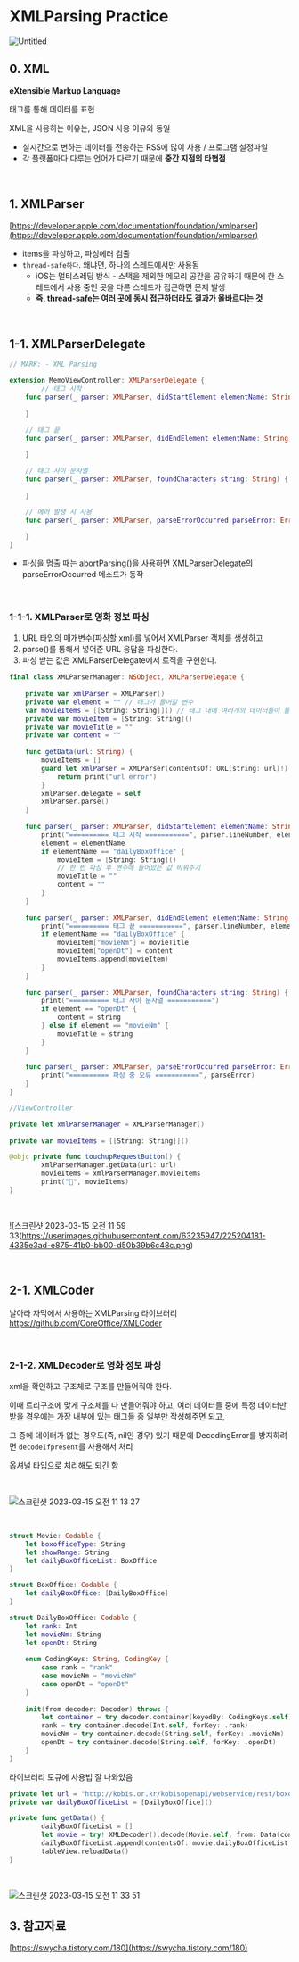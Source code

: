 
# XMLParsing Practice

![Untitled](https://user-images.githubusercontent.com/63235947/225204184-5a43dd53-a343-47ac-975c-2a29f02ff29f.png)

## 0. XML
**eXtensible Markup Language**

태그를 통해 데이터를 표현

XML을 사용하는 이유는, JSON 사용 이유와 동일 

- 실시간으로 변하는 데이터를 전송하는 RSS에 많이 사용 / 프로그램 설정파일
- 각 플랫폼마다 다루는 언어가 다르기 때문에 **중간 지점의 타협점**

<br>

## 1. XMLParser

[https://developer.apple.com/documentation/foundation/xmlparser](https://developer.apple.com/documentation/foundation/xmlparser)

- items을 파싱하고, 파싱에러 검출
- `thread-safe하다`. 왜냐면, 하나의 스레드에서만 사용됨
    - iOS는 멀티스레딩 방식 - 스택을 제외한 메모리 공간을 공유하기 때문에 한 스레드에서 사용 중인 곳을 다른 스레드가 접근하면 문제 발생
    - **즉, thread-safe는 여러 곳에 동시 접근하더라도 결과가 올바르다는 것**

<br>

## 1-1. XMLParserDelegate

```swift
// MARK: - XML Parsing

extension MemoViewController: XMLParserDelegate {
        // 태그 시작
    func parser(_ parser: XMLParser, didStartElement elementName: String, namespaceURI: String?, qualifiedName qName: String?, attributes attributeDict: [String : String] = [:]) {
        
    }

    // 태그 끝
    func parser(_ parser: XMLParser, didEndElement elementName: String, namespaceURI: String?, qualifiedName qName: String?) {
        
    }

    // 태그 사이 문자열
    func parser(_ parser: XMLParser, foundCharacters string: String) {
        
    }

    // 에러 발생 시 사용
    func parser(_ parser: XMLParser, parseErrorOccurred parseError: Error) {
        
    }
}
```

- 파싱을 멈출 때는 abortParsing()을 사용하면 
XMLParserDelegate의 parseErrorOccurred 메소드가 동작

<br>

### 1-1-1. XMLParser로 영화 정보 파싱

1. URL 타입의 매개변수(파싱할 xml)를 넣어서 XMLParser 객체를 생성하고
2. parse()를 통해서 넣어준 URL 응답을 파싱한다.
3. 파싱 받는 값은 XMLParserDelegate에서 로직을 구현한다.

```swift
final class XMLParserManager: NSObject, XMLParserDelegate {
    
    private var xmlParser = XMLParser()
    private var element = "" // 태그가 들어갈 변수
    var movieItems = [[String: String]]() // 태그 내에 여러개의 데이터들이 들어있을 수 있음 - <row></row>가 여러개
    private var movieItem = [String: String]()
    private var movieTitle = ""
    private var content = ""
    
    func getData(url: String) {
        movieItems = []
        guard let xmlParser = XMLParser(contentsOf: URL(string: url)!) else {
            return print("url error")
        }
        xmlParser.delegate = self
        xmlParser.parse()
    }
    
    func parser(_ parser: XMLParser, didStartElement elementName: String, namespaceURI: String?, qualifiedName qName: String?, attributes attributeDict: [String : String] = [:]) {
        print("========== 태그 시작 ===========", parser.lineNumber, elementName)
        element = elementName
        if elementName == "dailyBoxOffice" {
            movieItem = [String: String]()
            // 한 번 파싱 후 변수에 들어있는 값 비워주기
            movieTitle = ""
            content = ""
        }
    }
    
    func parser(_ parser: XMLParser, didEndElement elementName: String, namespaceURI: String?, qualifiedName qName: String?) {
        print("========== 태그 끝 ===========", parser.lineNumber, elementName)
        if elementName == "dailyBoxOffice" {
            movieItem["movieNm"] = movieTitle
            movieItem["openDt"] = content
            movieItems.append(movieItem)
        }
    }
    
    func parser(_ parser: XMLParser, foundCharacters string: String) {
        print("========== 태그 사이 문자열 ===========")
        if element == "openDt" {
            content = string
        } else if element == "movieNm" {
            movieTitle = string
        }
    }
    
    func parser(_ parser: XMLParser, parseErrorOccurred parseError: Error) {
        print("========== 파싱 중 오류 ===========", parseError)
    }
}
```

```swift
//ViewController

private let xmlParserManager = XMLParserManager()
    
private var movieItems = [[String: String]]()

@objc private func touchupRequestButton() {
        xmlParserManager.getData(url: url)
        movieItems = xmlParserManager.movieItems
        print("🐷", movieItems)
}
```

<br>

![스크린샷 2023-03-15 오전 11 59 33(https://userimages.githubusercontent.com/63235947/225204181-4335e3ad-e875-41b0-bb00-d50b39b6c48c.png)

<br>

## 2-1. XMLCoder

날아라 자막에서 사용하는 XMLParsing 라이브러리 https://github.com/CoreOffice/XMLCoder

<br>

### 2-1-2. XMLDecoder로 영화 정보 파싱

xml을 확인하고 구조체로 구조를 만들어줘야 한다.

이때 트리구조에 맞게 구조체를 다 만들어줘야 하고, 여러 데이터들 중에 특정 데이터만 받을 경우에는 가장 내부에 있는 태그들 중 일부만 작성해주면 되고,

그 중에 데이터가 없는 경우도(즉, nil인 경우) 있기 때문에 DecodingError를 방지하려면 `decodeIfpresent`를 사용해서 처리

옵셔널 타입으로 처리해도 되긴 함

<br>

![스크린샷 2023-03-15 오전 11 13 27](https://user-images.githubusercontent.com/63235947/225204176-98a3893e-e817-436f-b713-e34eeb919479.png)

<br>

```swift
struct Movie: Codable {
    let boxofficeType: String
    let showRange: String
    let dailyBoxOfficeList: BoxOffice
}

struct BoxOffice: Codable {
    let dailyBoxOffice: [DailyBoxOffice]
}

struct DailyBoxOffice: Codable {
    let rank: Int
    let movieNm: String
    let openDt: String
    
    enum CodingKeys: String, CodingKey {
        case rank = "rank"
        case movieNm = "movieNm"
        case openDt = "openDt"
    }
    
    init(from decoder: Decoder) throws {
        let container = try decoder.container(keyedBy: CodingKeys.self)
        rank = try container.decode(Int.self, forKey: .rank)
        movieNm = try container.decode(String.self, forKey: .movieNm)
        openDt = try container.decode(String.self, forKey: .openDt)
    }
}
```

라이브러리 도큐에 사용법 잘 나와있음

```swift
private let url = "http://kobis.or.kr/kobisopenapi/webservice/rest/boxoffice/searchDailyBoxOfficeList.xml?key=f5eef3421c602c6cb7ea224104795888&targetDt=20230301"
private var dailyBoxOfficeList = [DailyBoxOffice]()

private func getData() {
        dailyBoxOfficeList = []
        let movie = try! XMLDecoder().decode(Movie.self, from: Data(contentsOf: URL(string: url)!))
        dailyBoxOfficeList.append(contentsOf: movie.dailyBoxOfficeList.dailyBoxOffice)
        tableView.reloadData()
}
```
<br>

![스크린샷 2023-03-15 오전 11 33 51](https://user-images.githubusercontent.com/63235947/225204178-1ed601b1-2354-4d3f-9a85-f65fc275e19f.png)



## 3. 참고자료

[https://swycha.tistory.com/180](https://swycha.tistory.com/180)
